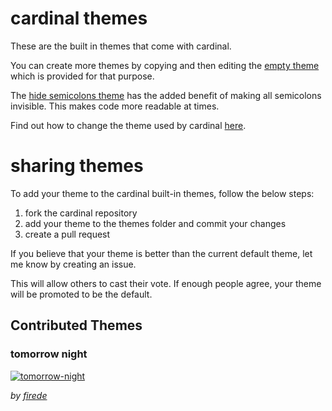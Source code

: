 # cardinal themes

These are the built in themes that come with cardinal.

You can create more themes by copying and then editing the [empty
theme](https://github.com/thlorenz/cardinal/blob/master/themes/empty.js) which is provided for that purpose.

The [hide semicolons theme](https://github.com/thlorenz/cardinal/blob/master/themes/hide-semicolons.js) has the added
benefit of making all semicolons invisible. This makes code more readable at times.

Find out how to change the theme used by cardinal [here](https://github.com/thlorenz/cardinal#theme).

# sharing themes

To add your theme to the cardinal built-in themes, follow the below steps:

1. fork the cardinal repository
2. add your theme to the themes folder and commit your changes
3. create a pull request

If you believe that your theme is better than the current default theme, let me know by creating an issue. 

This will allow others to cast their vote. If enough people agree, your theme will be promoted to be the default.

## Contributed Themes

### tomorrow night

[![tomorrow-night](https://github.com/thlorenz/cardinal/raw/master/assets/theme-tomorrow-night.png)](https://github.com/thlorenz/cardinal/blob/master/themes/tomorrow-night.js)

*by [firede](https://github.com/firede)*
